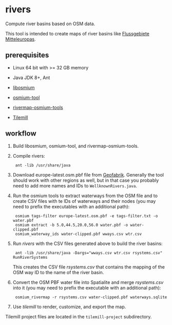 rivers
======

Compute river basins based on OSM data.

This tool is intended to create maps of river basins like [Flussgebiete Mitteleuropas](https://www.kompf.de/gps/rivermap.html).

prerequisites
-------------

* Linux 64 bit with >= 32 GB memory

* Java JDK 8+, Ant

* [libosmium](https://github.com/osmcode/libosmium) 

* [osmium-tool](https://github.com/osmcode/osmium-tool)

* [rivermap-osmium-tools](https://github.com/skaringa/rivermap-osmium-tools)

* [Tilemill](https://github.com/tilemill-project/tilemill)

workflow
--------

1. Build libosmium, osmium-tool, and rivermap-osmium-tools.

2. Compile rivers:

        ant -lib /usr/share/java
    
3. Download europe-latest.osm.pbf file from [Geofabrik](https://download.geofabrik.de/). 
   Generally the tool should work with other regions as well, but in that case you probably need to add 
   more names and IDs to `WellknownRivers.java`.

4. Run the osmium tools to extract waterways from the OSM file and to create CSV files with te IDs of waterways and their nodes (you may need to prefix the executables with an additional path): 

        osmium tags-filter europe-latest.osm.pbf -e tags-filter.txt -o water.pbf
        osmium extract -b 5.0,44.5,20.0,56.0 water.pbf -o water-clipped.pbf
        osmium_waterway_ids water-clipped.pbf wways.csv wtr.csv
    
5. Run *rivers* with the CSV files generated above to build the river basins: 

        ant -lib /usr/share/java -Dargs="wways.csv wtr.csv rsystems.csv" RunRiverSystems
    
   This creates the CSV file *rsystems.csv* that contains the mapping of the OSM way ID to the name of the river basin.
  
6. Convert the OSM PBF water file into Spatialite and merge *rsystems.csv* into it (you may need to prefix the executable with an additional path):

        osmium_rivermap -r rsystems.csv water-clipped.pbf waterways.sqlite

7. Use *tilemill* to render, customize, and export the map.

Tilemill project files are located in the `tilemill-project` subdirectory.
